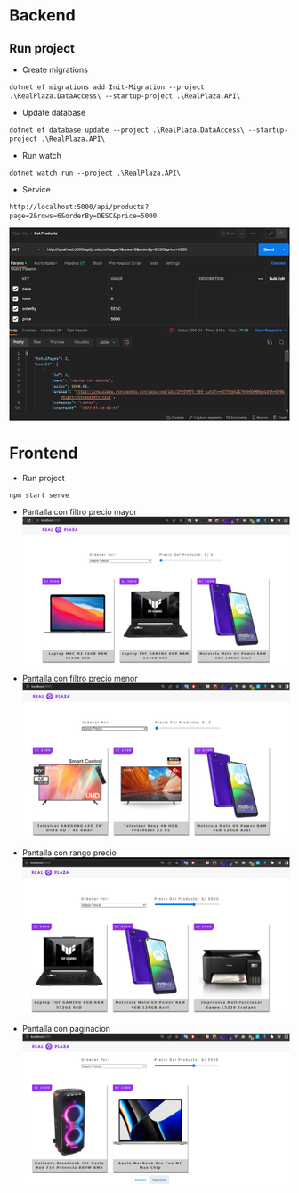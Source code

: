

# Backend 

## Run project

- Create migrations
```
dotnet ef migrations add Init-Migration --project .\RealPlaza.DataAccess\ --startup-project .\RealPlaza.API\
```

- Update database
```
dotnet ef database update --project .\RealPlaza.DataAccess\ --startup-project .\RealPlaza.API\
```

- Run watch
````
dotnet watch run --project .\RealPlaza.API\
````

- Service
```
http://localhost:5000/api/products?page=2&rows=6&orderBy=DESC&price=5000
```

![Postman, Postman](/images/postman.png)


# Frontend

- Run project

```
npm start serve
```

- Pantalla con filtro precio mayor
![Pantalla, Pantalla](/images/pantalla_1.png)


- Pantalla con filtro precio menor
![Pantalla, Pantalla](/images/pantalla_2.png)

- Pantalla con rango precio
![Pantalla, Pantalla](/images/pantalla_3.png)


- Pantalla con paginacion
![Pantalla, Pantalla](/images/pantalla_4.png)